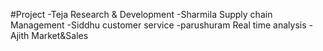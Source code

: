 #Project 
-Teja Research & Development
-Sharmila Supply chain Management
-Siddhu customer  service
-parushuram Real time analysis
-Ajith  Market&Sales
